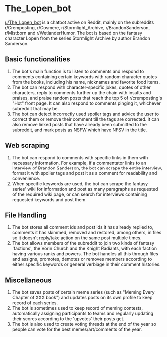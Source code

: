 # The_Lopen_bot

[u/The_Lopen_bot](https://www.reddit.com/user/The_Lopen_bot/) is a chatbot active on Reddit, mainly on the subreddits r/Cremposting, r/Cosmere, r/Stormlight_Archive, r/BrandonSanderson, r/Mistborn and r/WetlanderHumor. The bot is based on the fantasy character Lopen from the series Stormlight Archive by author Brandon Sanderson.

## Basic functionalities

1. The bot's main function is to listen to comments and respond to comments containing certain keywords with random character quotes from the books, including his name, nicknames and favorite food items.
2. The bot can respond with character-specific jokes, quotes of other characters, reply to comments further up the chain with insults and praises, and praise random posts that reach the top 5 of r/cremposting's "Hot" front page. It can also respond to comments pinging it, whichever subreddit that may be.
3. The bot can detect incorrectly used spoiler tags and advice the user to correct them or remove their comment till the tags are corrected. It can also remove linked posts that have already been submitted to the subreddit, and mark posts as NSFW which have NFSV in the title.

## Web scraping

1. The bot can respond to comments with specific links in them with necessary information. For example, if a commentator links to an interview of Brandon Sanderson, the bot can scrape the entire interview, format it with spoiler tags and post it as a comment for readability and convenience.
2. When specific keywords are used, the bot can scrape the fantasy series' wiki for information and post as many paragraphs as requested of the required wiki page, or can search for interviews containing requested keywords and post them.

## File Handling

1. The bot stores all comment ids and post ids it has already replied to, comments it has skimmed, removed and restored, among others, in files so it doesn't reply/take action on the same post multiple times.
2. The bot allows members of the subreddit to join two kinds of fantasy 'factions', the Vorin Church and the Knight Radiants, with each faction having various ranks and powers. The bot handles all this through files and assigns, promotes, demotes or removes members according to either specific keywords or general verbiage in their comment histories.

## Miscellaneous

1. The bot saves posts of certain meme series (such as "Meming Every Chapter of XXX book") and updates posts on its own profile to keep record of each series.
2. The bot is sometimes used to keep record of meming contests, automatically assigning participants to teams and regularly updating their scores according to the 'upvotes' their posts get.
3. The bot is also used to create voting threads at the end of the year so people can vote for the best memes/art/comments of the year.
